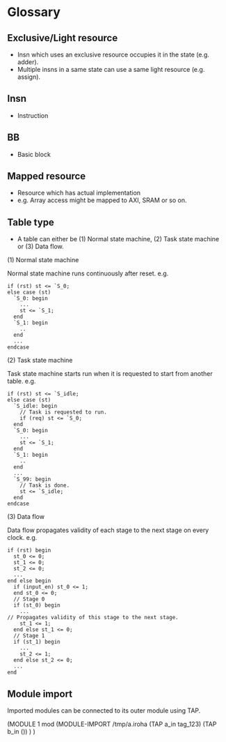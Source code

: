 # Glossary

## Exclusive/Light resource

* Insn which uses an exclusive resource occupies it in the state (e.g. adder).
* Multiple insns in a same state can use a same light resource (e.g. assign).

## Insn
* Instruction

## BB
* Basic block

## Mapped resource
* Resource which has actual implementation
* e.g. Array access might be mapped to AXI, SRAM or so on.

## Table type
* A table can either be (1) Normal state machine, (2) Task state machine or (3) Data flow.

(1) Normal state machine

Normal state machine runs continuously after reset.
e.g.

    if (rst) st <= `S_0;
    else case (st)
      `S_0: begin
        ...
        st <= `S_1;
      end
      `S_1: begin
        ..
      end
      ...
    endcase

(2) Task state machine

Task state machine starts run when it is requested to start from another table.
e.g.

    if (rst) st <= `S_idle;
    else case (st)
      `S_idle: begin
        // Task is requested to run.
        if (req) st <= `S_0;
      end
      `S_0: begin
        ...
        st <= `S_1;
      end
      `S_1: begin
        ..
      end
      ...
      `S_99: begin
        // Task is done.
        st <= `S_idle;
      end
    endcase

(3) Data flow

Data flow propagates validity of each stage to the next stage on every clock.
e.g.

    if (rst) begin
      st_0 <= 0;
      st_1 <= 0;
      st_2 <= 0;
      ...
    end else begin
      if (input_en) st_0 <= 1;
      end st_0 <= 0;
      // Stage 0
      if (st_0) begin
        ...
	// Propagates validity of this stage to the next stage.
        st_1 <= 1;
      end else st_1 <= 0;
      // Stage 1
      if (st_1) begin
        ...
        st_2 <= 1;
      end else st_2 <= 0;
      ...
    end

## Module import

Imported modules can be connected to its outer module using TAP.

(MODULE 1 mod
  (MODULE-IMPORT /tmp/a.iroha
    (TAP a_in tag_123)
    (TAP b_in ())
  )
)
